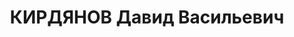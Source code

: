 ---
title: КИРДЯНОВ Давид Васильевич
description: 'Род. в 1900, Куйбышевская обл., мордвин, обр.: начальное, член ВКП(б).
  ЦК Союза нефтяников восточных районов, председатель

  Арестован 17.07.1937. Обв. по ст. 58-7, 58-8, 58-11. Приговор: ВМН. Расстрелян 25.12.1937.

  Реабилитирован 01.09.1956'
---